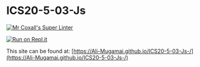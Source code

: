 # ICS20-5-03-Js

[![Mr Coxall's Super Linter](https://github.com/Ali-Mugamai/ICS20-5-03-Js-/workflows/Mr%20Coxall's%20Super%20Linter/badge.svg)](https://github.com/Ali-Mugamai/ICS20-5-03-Js-/actions)

[![Run on Repl.it](https://repl.it/badge/github/Ali-Mugamai/ICS20-5-03-Js-)](https://repl.it/github/Ali-Mugamai/ICS20-5-03-Js-)

This site can be found at: [https://Ali-Mugamai.github.io/ICS20-5-03-Js-/](https://Ali-Mugamai.github.io/ICS20-5-03-Js-/)

